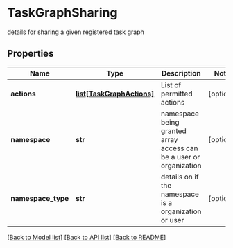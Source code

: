 # TaskGraphSharing

details for sharing a given registered task graph

## Properties
Name | Type | Description | Notes
------------ | ------------- | ------------- | -------------
**actions** | [**list[TaskGraphActions]**](TaskGraphActions.md) | List of permitted actions | [optional] 
**namespace** | **str** | namespace being granted array access can be a user or organization | [optional] 
**namespace_type** | **str** | details on if the namespace is a organization or user | [optional] 

[[Back to Model list]](../README.md#documentation-for-models) [[Back to API list]](../README.md#documentation-for-api-endpoints) [[Back to README]](../README.md)



